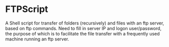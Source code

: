 # FTPScript
A Shell script for transfer of folders (recursively) and files with an ftp server, based on ftp commands. Need to fill in server IP and logon user/password, the purpose of which is to facilitate the file transfer with a frequently used machine running an ftp server.
